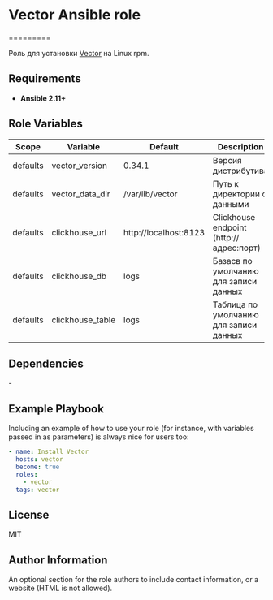 # Vector Ansible role
=========

Роль для установки [Vector](https://vector.dev/) на Linux rpm.

Requirements
------------

- **Ansible 2.11+**

Role Variables
--------------

| Scope | Variable | Default | Description |
| ---- |---- | ---- | ---- |
| defaults | vector_version | 0.34.1 | Версия дистрибутива |
| defaults | vector_data_dir | /var/lib/vector | Путь к директории с данными |
| defaults | clickhouse_url | http://localhost:8123 | Clickhouse endpoint (http://адрес:порт) |
| defaults | clickhouse_db | logs | Базасв по умолчанию для записи данных |
| defaults | clickhouse_table | logs | Таблица по умолчанию для записи данных |


Dependencies
------------

\-

Example Playbook
----------------

Including an example of how to use your role (for instance, with variables passed in as parameters) is always nice for users too:

```yaml
- name: Install Vector
  hosts: vector
  become: true
  roles:
    - vector
  tags: vector
```

License
-------

MIT

Author Information
------------------

An optional section for the role authors to include contact information, or a website (HTML is not allowed).